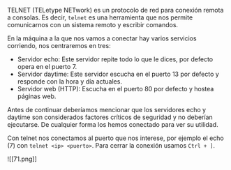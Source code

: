 TELNET (TELetype NETwork) es un protocolo de red para conexión remota a consolas. Es decir, `telnet` es una herramienta que nos permite comunicarnos con un sistema remoto y escribir comandos.

En la máquina a la que nos vamos a conectar hay varios servicios corriendo, nos centraremos en tres:

- Servidor echo: Este servidor repite todo lo que le dices, por defecto opera en el puerto 7.
- Servidor daytime: Este servidor escucha en el puerto 13 por defecto y responde con la hora y día actuales.
- Servidor web (HTTP): Escucha en el puerto 80 por defecto y hostea páginas web.

Antes de continuar deberíamos mencionar que los servidores echo y daytime son considerados factores críticos de seguridad y no deberían ejecutarse. De cualquier forma los hemos conectado para ver su utilidad.

Con telnet nos conectamos al puerto que nos interese, por ejemplo el echo (7) con `telnet <ip> <puerto>`. Para cerrar la conexión usamos `Ctrl + ]`.

![[71.png]]